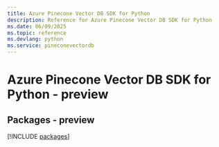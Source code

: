 ```yaml
---
title: Azure Pinecone Vector DB SDK for Python
description: Reference for Azure Pinecone Vector DB SDK for Python
ms.date: 06/09/2025
ms.topic: reference
ms.devlang: python
ms.service: pineconevectordb
---
```

# Azure Pinecone Vector DB SDK for Python - preview
## Packages - preview
[!INCLUDE [packages](pinecone-vector-db-index.md)]